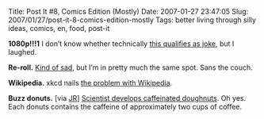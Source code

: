 Title: Post It #8, Comics Edition (Mostly)
Date: 2007-01-27 23:47:05
Slug: 2007/01/27/post-it-8-comics-edition-mostly
Tags: better living through silly ideas, comics, en, food, post-it


**1080p!!!1** I don’t know whether technically [this qualifies as joke][1], but I laughed.

**Re-roll.** [Kind of sad][2], but I’m in pretty much the same spot. Sans the couch.

**Wikipedia.** xkcd nails [the problem with Wikipedia][3].

**Buzz donuts.** [via [JR][4]] [Scientist develops caffeinated doughnuts][5]. Oh yes. Each donuts contains the caffeine of approximately two cups of coffee.

   [1]: http://blaugh.com/2007/01/23/doing-the-1080p/
   [2]: http://www.penny-arcade.com/comic/2007/01/24
   [3]: http://xkcd.com/c214.html
   [4]: http://blog.unitedheroes.net/archives/p/2425/buzz-donuts/
   [5]: http://news.yahoo.com/s/ap/20070126/ap_on_fe_st/buzz_doughnuts
